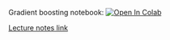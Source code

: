 Gradient boosting notebook:
[![Open In Colab](https://colab.research.google.com/assets/colab-badge.svg)](https://colab.research.google.com/github/girafe-ai/ml-course/blob/23f_ptml/week0_07_intro_to_dl/pytorch_practice.ipynb)

[Lecture notes link](https://github.com/girafe-ai/ml-course/blob/23f_ptml/week0_07_intro_to_dl/lect007_intro_to_dl.pdf)
